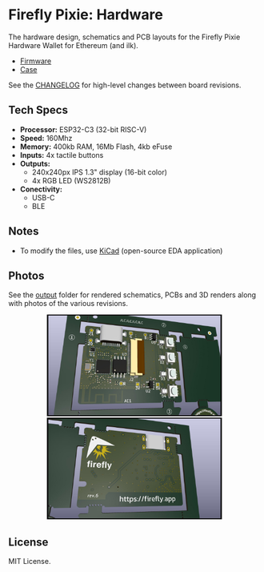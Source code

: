Firefly Pixie: Hardware
=======================

The hardware design, schematics and PCB layouts for the Firefly
Pixie Hardware Wallet for Ethereum (and ilk).

- [Firmware](https://github.com/firefly/pixie-firmware)
- [Case](https://github.com/firefly/pixie-case)

See the [CHANGELOG](./CHANGELOG.md) for high-level changes
between board revisions.


Tech Specs
----------

- **Processor:** ESP32-C3 (32-bit RISC-V)
- **Speed:** 160Mhz
- **Memory:** 400kb RAM, 16Mb Flash, 4kb eFuse
- **Inputs:** 4x tactile buttons
- **Outputs:**
  - 240x240px IPS 1.3" display (16-bit color)
  - 4x RGB LED (WS2812B)
- **Conectivity:**
  - USB-C
  - BLE


Notes
-----

- To modify the files, use [KiCad](https://www.kicad.org) (open-source EDA application)


Photos
-----------

See the [output](./output/) folder for rendered schematics, PCBs
and 3D renders along with photos of the various revisions.

<p align="center">
  <img src="./output/rev-6/render-device-front.jpg" width="350" title="Front of Firefly Pixie">
  <img src="./output/rev-6/render-device-back.jpg" width="350" alt="Back of Firefly Pixie">
</p>


License
-------

MIT License.
